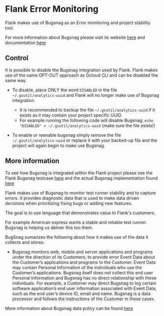 # Flank Error Monitoring

Flank makes use of Bugsnag as an Error monitoring and project stability tool. 

For more information about Bugsnag please visit its website [here](https://www.bugsnag.com/) and documentation [here](https://docs.bugsnag.com/)

## Control

It is possible to disable the Bugsnag integration used by Flank. Flank makes use of the same OPT-OUT approach as Gcloud CLI and can be disabled the same way.

 - To disable, place ONLY the word ```DISABLED``` in the file ````~/.gsutil/analytics-uuid```` and Flank will no longer make use of Bugsnag integration.
   - It is recommended to backup the file ````~/.gsutil/analytics-uuid```` if it exists as it may contain your project specific UUID.
   - For example running the following code will disable Bugsnag: ```echo "DISABLED" > ~/.gsutil/analytics-uuid``` (make sure the file exists!)

 - To enable or reenable bugsnag simply remove the file ```~/.gsutil/analytics-uuid``` or replace it with your backed-up file and the project will again begin to make use Bugsnag.


 ## More information

To see how Bugsnag is integrated within the Flank project please see the Flank Bugsnag testcase [here](../test_runner/src/test/kotlin/ftl/util/FlankBugsnagInitHelperTest.kt) and the actual Bugsnag implementation found [here](../test_runner/src/main/kotlin/ftl/util/BugsnagInitHelper.kt)

Flank makes use of Bugsnag to monitor test runner stability and to capture errors. It provides diagnostic data that is used to make data driven decisions when prioritizing fixing bugs or adding new features.

The goal is to use language that demonstrates value to Flank's customers.

For example American express wants a stable and reliable test runner. Bugsnag is helping us deliver this too them.


BugSnag sumarizes the following about how it makes use of the data it collects and stores:

 - Bugsnag monitors web, mobile and server applications and programs under the direction of its Customers, to provide error Event Data about the Customer’s applications and programs to the   Customer. Event Data may contain Personal Information of the individuals who use the Customer’s applications. Bugsnag itself does not collect this end user Personal Information and Bugsnag has no direct relationship with these individuals. For example, a Customer may direct Bugsnag to log certain software application’s end user information associated with Event Data, such as the end user’s device ID, email and name. Bugsnag is a data processor and follows the instructions of the Customer in these cases.

More information about Bugsnag data policy can be found [here](https://docs.bugsnag.com/legal/privacy-policy/#:~:text=Services%20via%20Mobile%20Devices.&text=Bugsnag%20will%20collect%20certain%20information,operating%20system%20of%20your%20device.)


